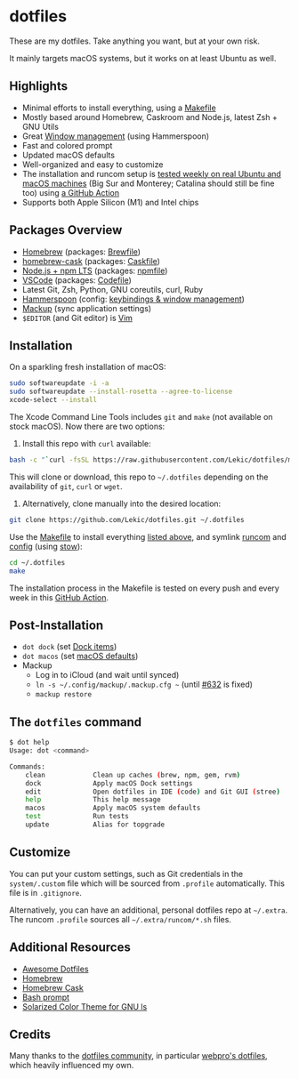 # dotfiles

These are my dotfiles. Take anything you want, but at your own risk.

It mainly targets macOS systems, but it works on at least Ubuntu as well.

## Highlights

- Minimal efforts to install everything, using a [Makefile](./Makefile)
- Mostly based around Homebrew, Caskroom and Node.js, latest Zsh + GNU Utils
- Great [Window management](./config/hammerspoon/README.md) (using Hammerspoon)
- Fast and colored prompt
- Updated macOS defaults
- Well-organized and easy to customize
- The installation and runcom setup is [tested weekly on real Ubuntu and macOS machines](https://github.com/webpro/dotfiles/actions) (Big Sur and Monterey; Catalina should still be fine too) using [a GitHub Action](./.github/workflows/ci.yml)
- Supports both Apple Silicon (M1) and Intel chips

## Packages Overview

- [Homebrew](https://brew.sh) (packages: [Brewfile](./install/Brewfile))
- [homebrew-cask](https://github.com/Homebrew/homebrew-cask) (packages: [Caskfile](./install/Caskfile))
- [Node.js + npm LTS](https://nodejs.org/en/download/) (packages: [npmfile](./install/npmfile))
- [VSCode](https://code.visualstudio.com) (packages: [Codefile](./install/Codefile))
- Latest Git, Zsh, Python, GNU coreutils, curl, Ruby
- [Hammerspoon](https://www.hammerspoon.org) (config: [keybindings & window management](./config/hammerspoon))
- [Mackup](https://github.com/lra/mackup) (sync application settings)
- `$EDITOR` (and Git editor) is [Vim](https://www.vim.org/)

## Installation

On a sparkling fresh installation of macOS:

```bash
sudo softwareupdate -i -a
sudo softwareupdate --install-rosetta --agree-to-license
xcode-select --install
```

The Xcode Command Line Tools includes `git` and `make` (not available on stock macOS). Now there are two options:

1. Install this repo with `curl` available:

```bash
bash -c "`curl -fsSL https://raw.githubusercontent.com/Lekic/dotfiles/master/remote-install.sh`"
```

This will clone or download, this repo to `~/.dotfiles` depending on the availability of `git`, `curl` or `wget`.

1. Alternatively, clone manually into the desired location:

```bash
git clone https://github.com/Lekic/dotfiles.git ~/.dotfiles
```

Use the [Makefile](./Makefile) to install everything [listed above](#package-overview), and symlink [runcom](./runcom)
and [config](./config) (using [stow](https://www.gnu.org/software/stow/)):

```bash
cd ~/.dotfiles
make
```

The installation process in the Makefile is tested on every push and every week in this
[GitHub Action](https://github.com/Lekic/dotfiles/actions).

## Post-Installation

- `dot dock` (set [Dock items](./macos/dock.sh))
- `dot macos` (set [macOS defaults](./macos/defaults.sh))
- Mackup
  - Log in to iCloud (and wait until synced)
  - `ln -s ~/.config/mackup/.mackup.cfg ~` (until [#632](https://github.com/lra/mackup/pull/632) is fixed)
  - `mackup restore`

## The `dotfiles` command

```bash
$ dot help
Usage: dot <command>

Commands:
    clean            Clean up caches (brew, npm, gem, rvm)
    dock             Apply macOS Dock settings
    edit             Open dotfiles in IDE (code) and Git GUI (stree)
    help             This help message
    macos            Apply macOS system defaults
    test             Run tests
    update           Alias for topgrade
```

## Customize

You can put your custom settings, such as Git credentials in the `system/.custom` file which will be sourced from
`.profile` automatically. This file is in `.gitignore`.

Alternatively, you can have an additional, personal dotfiles repo at `~/.extra`. The runcom `.profile` sources all
`~/.extra/runcom/*.sh` files.

## Additional Resources

- [Awesome Dotfiles](https://github.com/webpro/awesome-dotfiles)
- [Homebrew](https://brew.sh)
- [Homebrew Cask](https://github.com/Homebrew/homebrew-cask)
- [Bash prompt](https://wiki.archlinux.org/index.php/Color_Bash_Prompt)
- [Solarized Color Theme for GNU ls](https://github.com/seebi/dircolors-solarized)

## Credits

Many thanks to the [dotfiles community](https://dotfiles.github.io), in particular [webpro's dotfiles](https://github.com/webpro/dotfiles), which heavily influenced my own.
